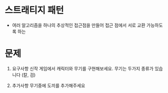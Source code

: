 # 스트래티지 패턴
- 여러 알고리즘을 하나의 추상적인 접근점을 만들어 접근 점에서 서로 교환 가능하도록 하는 

# 문제
1. 요구사항
 신작 게임에서 캐릭터와 무기를 구현해보세요.
 무기는 두가지 종류가 있습니다 (칼, 검)

2. 추가사항
 무기중에 도끼를 추가해주세요